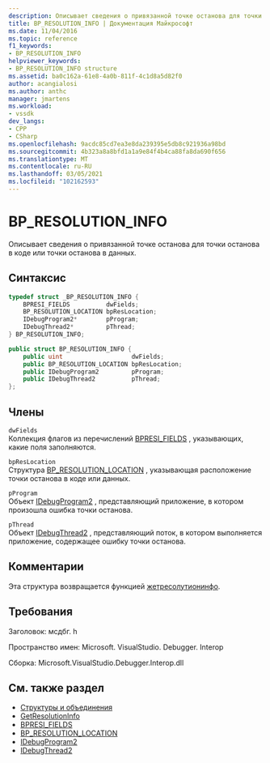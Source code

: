 ```yaml
---
description: Описывает сведения о привязанной точке останова для точки останова в коде или точки останова в данных.
title: BP_RESOLUTION_INFO | Документация Майкрософт
ms.date: 11/04/2016
ms.topic: reference
f1_keywords:
- BP_RESOLUTION_INFO
helpviewer_keywords:
- BP_RESOLUTION_INFO structure
ms.assetid: ba0c162a-61e8-4a0b-811f-4c1d8a5d82f0
author: acangialosi
ms.author: anthc
manager: jmartens
ms.workload:
- vssdk
dev_langs:
- CPP
- CSharp
ms.openlocfilehash: 9acdc85cd7ea3e8da239395e5db8c921936a98bd
ms.sourcegitcommit: 4b323a8a8bfd1a1a9e84f4b4ca88fa8da690f656
ms.translationtype: MT
ms.contentlocale: ru-RU
ms.lasthandoff: 03/05/2021
ms.locfileid: "102162593"
---
```

# <a name="bp_resolution_info"></a>BP_RESOLUTION_INFO
Описывает сведения о привязанной точке останова для точки останова в коде или точки останова в данных.

## <a name="syntax"></a>Синтаксис

```cpp
typedef struct _BP_RESOLUTION_INFO {
    BPRESI_FIELDS          dwFields;
    BP_RESOLUTION_LOCATION bpResLocation;
    IDebugProgram2*        pProgram;
    IDebugThread2*         pThread;
} BP_RESOLUTION_INFO;
```

```csharp
public struct BP_RESOLUTION_INFO {
    public uint                   dwFields;
    public BP_RESOLUTION_LOCATION bpResLocation;
    public IDebugProgram2         pProgram;
    public IDebugThread2          pThread;
};
```

## <a name="members"></a>Члены
`dwFields`\
Коллекция флагов из перечислений [BPRESI_FIELDS](../../../extensibility/debugger/reference/bpresi-fields.md) , указывающих, какие поля заполняются.

`bpResLocation`\
Структура [BP_RESOLUTION_LOCATION](../../../extensibility/debugger/reference/bp-resolution-location.md) , указывающая расположение точки останова в коде или данных.

`pProgram`\
Объект [IDebugProgram2](../../../extensibility/debugger/reference/idebugprogram2.md) , представляющий приложение, в котором произошла ошибка точки останова.

`pThread`\
Объект [IDebugThread2](../../../extensibility/debugger/reference/idebugthread2.md) , представляющий поток, в котором выполняется приложение, содержащее ошибку точки останова.

## <a name="remarks"></a>Комментарии
Эта структура возвращается функцией [жетресолутионинфо](../../../extensibility/debugger/reference/idebugbreakpointresolution2-getresolutioninfo.md).

## <a name="requirements"></a>Требования
Заголовок: мсдбг. h

Пространство имен: Microsoft. VisualStudio. Debugger. Interop

Сборка: Microsoft.VisualStudio.Debugger.Interop.dll

## <a name="see-also"></a>См. также раздел
- [Структуры и объединения](../../../extensibility/debugger/reference/structures-and-unions.md)
- [GetResolutionInfo](../../../extensibility/debugger/reference/idebugbreakpointresolution2-getresolutioninfo.md)
- [BPRESI_FIELDS](../../../extensibility/debugger/reference/bpresi-fields.md)
- [BP_RESOLUTION_LOCATION](../../../extensibility/debugger/reference/bp-resolution-location.md)
- [IDebugProgram2](../../../extensibility/debugger/reference/idebugprogram2.md)
- [IDebugThread2](../../../extensibility/debugger/reference/idebugthread2.md)
